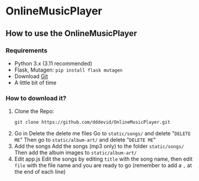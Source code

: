 # OnlineMusicPlayer

## How to use the OnlineMusicPlayer

### Requirements
- Python 3.x (3.11 recommended)
- Flask, Mutagen:
  ```pip install flask mutagen```
- Download [Git](https://git-scm.com/downloads)
- A little bit of time

### How to download it?
1. Clone the Repo:
   ```
   git clone https://github.com/dddevid/OnlineMusicPlayer.git
   ```
2. Go in Delete the delete me files
   Go to `static/songs/` and delete "`DELETE ME`"
   Then go to `static/album-art/` and delete "`DELETE ME`"
3. Add the songs
  Add the songs (mp3 only) to the folder `static/songs/`
  Then add the album images to `static/album-art/`
4. Edit app.js
   Edit the songs by editing `title` with the song name, then edit `file` with the file name and you are ready to go (remember to add a `,` at the end of each line)
   
